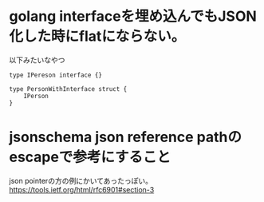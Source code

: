 # golang interfaceを埋め込んでもJSON化した時にflatにならない。

以下みたいなやつ

```
type IPereson interface {}

type PersonWithInterface struct {
	IPerson
}
```

# jsonschema json reference pathのescapeで参考にすること

json pointerの方の例にかいてあったっぽい。
https://tools.ietf.org/html/rfc6901#section-3


